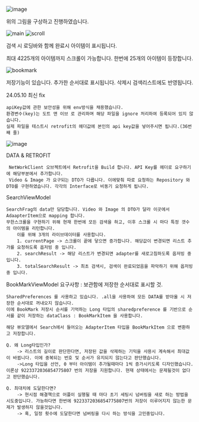 ![image](https://github.com/Sth-bear/KakaoSearch/assets/72172581/88bd81da-543b-42e3-8988-fb56ea650579)

위의 그림을 구상하고 진행하였습니다. 


![main](https://github.com/Sth-bear/KakaoSearch/assets/72172581/a7a5738c-e1ba-4567-8dad-ccb86b6a343d) ![scroll](https://github.com/Sth-bear/KakaoSearch/assets/72172581/aa47b573-9039-43c6-bd9b-7ea14fc36db4)

검색 시 로딩바와 함께 완료시 아이템이 표시됩니다. 



최대 4225개의 아이템까지 스크롤이 가능합니다. 한번에 25개의 아이템이 등장합니다. 


![bookmark](https://github.com/Sth-bear/KakaoSearch/assets/72172581/c6a7e8ae-606e-469f-a35a-1f90ce46bce9)

저장기능이 있습니다. 추가한 순서대로 표시됩니다. 삭제시 검색리스트에도 반영됩니다.


24.05.10 최신 fix

 	apiKey값에 관한 보안성을 위해 env방식을 채용했습니다. 
  	환경변수(key)는 도트 앤 이브 로 관리하며 해당 파일을 ignore 처리하여 등록되어 있지 않습니다. 
   	실제 파일을 테스트시 retrofit의 헤더값에 본인의 api key값을 넣어주시면 됩니다.(36번째 줄)
![image](https://github.com/Sth-bear/KakaoSearch/assets/72172581/973b5da8-99f7-4a4e-a5a9-dba3a102a45d)






DATA & RETROFIT 

 	 NetWorkClient 오브젝트에서 Retrofit을 Build 합니다. API Key를 헤더로 요구하기에 해당부분에서 추가합니다.
  	 Video & Image 가 요구되는 DTO가 다릅니다. 이에맞춰 따로 요청하는 Repository 와 DTO를 구현하였습니다. 각각의 Interface로 비동기 요청하게 됩니다. 

SearchViewModel
	
  	SearchFrag의 data만 담당합니다. Video 와 Image 의 DTO가 달라 이곳에서 AdaapterItem으로 mapping 합니다. 
   	무한스크롤을 구현하기 위해 현재 한번에 모든 검색을 하고, 이후 스크롤 시 마다 특정 갯수의 아이템을 리턴합니다. 
    	이를 위해 3개의 라이브데이터를 사용합니다. 
     	1. currentPage -> 스크롤이 끝에 닿으면 증가합니다. 해당값이 변경되면 리스트 추가를 요청하도록 옵저빙 중 입니다.
      	2. searchResult -> 해당 리스트가 변경되면 adapter를 새로고침하도록 옵저빙 중 입니다.
        3. totalSearchResult -> 최초 검색시, 검색이 완료되었음을 파악하기 위해 옵저빙 중 입니다.

BookMarkViewModel
  	요구사항 : 보관함에 저장한 순서대로 표시할 것. 

 	SharedPreferences 를 사용하고 있습니다. .all을 사용하여 모든 DATA를 받아올 시 저장한 순서대로 꺼내오지 않습니다. 
	이에 BookMark 저장시 순서를 기억하는 Long 타입의 sharedpreference 를 기반으로 순서를 같이 저장하는 dataClass : BookMarkItem 을 사용합니다. 
 
  	해당 뷰모델에서 Search에서 들어오는 AdapterItem 타입을 BookMarkItem 으로 변환하고 저장합니다.

  	Q. 왜 Long타입인가? 
	  	-> 리스트의 길이로 판단한다면, 저장된 값을 삭제하는 기믹을 사용시 계속해서 최대값이 바뀝니다. 이에 중복되는 번호 및 순서가 유지되지 않는다고 판단했습니다. 
	 	->Long 타입을 선언, 0 부터 아이템이 추가될때마다 1씩 증가시키도록 디자인했습니다. 이론상 9223372036854775807 번의 저장을 지원합니다. 현재 상태에서는 문제될것이 없다고 판단했습니다.

	Q. 최대치에 도달한다면?
		-> 현시점 해결책으로 어플이 실행될 때 마다 초기 세팅시 넘버링을 새로 하는 방법을 시도중입니다. 가능하다면 한번에 9223372036854775807번의 저장이 이루어지지 않는한 문제가 발생하지 않을것입니다. 
		-> 혹, 일정 횟수에 도달한다면 넘버링을 다시 하는 방식을 고민중입니다.
